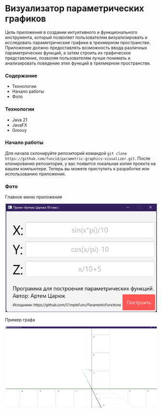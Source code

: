 <h1>Визуализатор параметрических графиков</h1>

Цель приложения в создании интуитивного и функционального инструмента, который позволяет пользователям визуализировать и исследовать параметрические графики в трехмерном пространстве. 
Приложение должно предоставлять возможность ввода различных параметрических функций, а затем строить их графическое представление, 
позволяя пользователям лучше понимать и анализировать поведение этих функций в трехмерном пространстве.

<h3>Содержание</h3>
<ul>
  <li>
    Технологии
  </li>
  <li>
    Начало работы
  </li>
  <li>
    Фото
  </li>
</ul>

<h3>Технологии</h3>
<ul>
  <li>Java 21</li>
  <li>JavaFX</li>
  <li>Groovy</li>
</ul>

<h3>Начало работы</h3>

Для начала склонируйте репозиторий командой `git clone https://github.com/funcid/parametric-graphics-visualizer.git`.
После клонирования репозитория, у вас появится локальная копия проекта на вашем компьютере. Теперь вы можете приступить к разработке или использованию приложения.

<h3>Фото</h3>

Главное меню приложения
<p align="center">
 <img width="500px" src="https://github.com/funcid/parametric-graphics-visualizer/blob/main/images/mainmenu.png"/>
</p>

Пример графа
<p align="center">
 <img width="500px" src="https://github.com/funcid/parametric-graphics-visualizer/blob/main/images/result.png"/>
</p>





